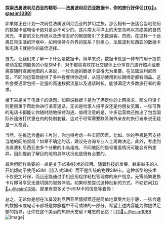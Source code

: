 **探索法属波利尼西亚的精彩——法属波利尼西亚数据卡，你的旅行好伴侣[[TG💪+ @esim1088](https://t.me/s/esim1088)]**

如果你正在计划一次前往法属波利尼西亚的梦幻之旅，那么拥有一张适合当地使用的数据卡或电话卡绝对是必不可少的。这片南太平洋上的天堂岛屿以其绝美的自然风光、丰富的文化传统以及热情友好的居民吸引了无数游客。然而，在这样一个远离日常生活的环境中，如何保持与外界的联系？别担心，法属波利尼西亚的数据卡和电话卡就是你的最佳选择。

首先，让我们来了解一下什么是数据卡。简单来说，数据卡就是一种专门用于提供移动互联网服务的小型SIM卡。对于那些喜欢在社交媒体上分享自己旅行照片或者需要随时查阅地图的人来说，一张合适的数据卡显得尤为重要。在法属波利尼西亚，不同的运营商提供了多种套餐供你选择，从短期使用到长期绑定都有涵盖。这些套餐通常包括一定量的高速数据流量以及通话时长，能够满足大多数旅行者的需求。

接下来是关于电话卡的话题。如果说数据卡是为了满足你的上网需求，那么电话卡则更侧重于帮助你进行语音通话。无论是给家人报平安还是约朋友见面，一张可靠的电话卡都能让你随时随地保持沟通。值得注意的是，许多运营商还推出了包含国际长途拨打优惠在内的特别套餐，这对于经常需要联系海外亲友的旅行者来说无疑是一大福音。

当然，在挑选合适的卡片时，你也得考虑一些实际因素。比如，你的手机是否支持当地的网络频段？如果不确定的话，建议先咨询专业人士再做决定。此外，考虑到法属波利尼西亚由多个分散的小岛组成，不同地区的信号覆盖情况可能会有所差异，因此提前了解目的地的具体状况也是很有必要的。

最后但同样重要的一点是关于eSIM技术的应用。随着科技的发展，越来越多的人开始倾向于使用eSIM（嵌入式SIM）而不是传统的物理SIM卡。这种新型的技术不仅更加环保，而且还能通过手机应用程序轻松管理你的账户信息，无需频繁更换卡片即可享受无缝切换的服务体验。如果你想尝试这种创新的方式，不妨访问[TG💪+ @esim1088](https://t.me/s/esim1088)，那里有更多关于eSIM卡的信息等着你！

总之，无论你是想在法属波利尼西亚尽情探索还是简单地享受片刻宁静，一张合适的数据卡或电话卡都将是你旅程中不可或缺的一部分。希望上述内容能为你提供足够的指导，让你在这个美丽的热带天堂留下难忘的记忆！[[TG💪+ @esim1088](https://t.me/s/esim1088) ![Image](https://i.postimg.cc/4NQfJmqS/Snipaste-2025-05-13-00-14-12.png)]